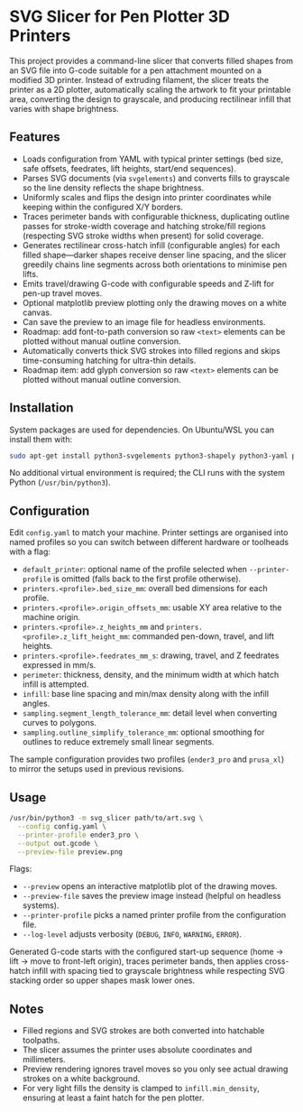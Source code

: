 # SVG Slicer for Pen Plotter 3D Printers

This project provides a command-line slicer that converts filled shapes from an SVG file into G-code suitable for a pen attachment mounted on a modified 3D printer. Instead of extruding filament, the slicer treats the printer as a 2D plotter, automatically scaling the artwork to fit your printable area, converting the design to grayscale, and producing rectilinear infill that varies with shape brightness.

## Features

- Loads configuration from YAML with typical printer settings (bed size, safe offsets, feedrates, lift heights, start/end sequences).
- Parses SVG documents (via `svgelements`) and converts fills to grayscale so the line density reflects the shape brightness.
- Uniformly scales and flips the design into printer coordinates while keeping within the configured X/Y borders.
- Traces perimeter bands with configurable thickness, duplicating outline passes for stroke-width coverage and hatching stroke/fill regions (respecting SVG stroke widths when present) for solid coverage.
- Generates rectilinear cross-hatch infill (configurable angles) for each filled shape—darker shapes receive denser line spacing, and the slicer greedily chains line segments across both orientations to minimise pen lifts.
- Emits travel/drawing G-code with configurable speeds and Z-lift for pen-up travel moves.
- Optional matplotlib preview plotting only the drawing moves on a white canvas.
- Can save the preview to an image file for headless environments.
- Roadmap: add font-to-path conversion so raw `<text>` elements can be plotted without manual outline conversion.
- Automatically converts thick SVG strokes into filled regions and skips time-consuming hatching for ultra-thin details.
- Roadmap item: add glyph conversion so raw `<text>` elements can be plotted without manual outline conversion.

## Installation

System packages are used for dependencies. On Ubuntu/WSL you can install them with:

```bash
sudo apt-get install python3-svgelements python3-shapely python3-yaml python3-matplotlib
```

No additional virtual environment is required; the CLI runs with the system Python (`/usr/bin/python3`).

## Configuration

Edit `config.yaml` to match your machine. Printer settings are organised into named profiles so you can switch between different hardware or toolheads with a flag:

- `default_printer`: optional name of the profile selected when `--printer-profile` is omitted (falls back to the first profile otherwise).
- `printers.<profile>.bed_size_mm`: overall bed dimensions for each profile.
- `printers.<profile>.origin_offsets_mm`: usable XY area relative to the machine origin.
- `printers.<profile>.z_heights_mm` and `printers.<profile>.z_lift_height_mm`: commanded pen-down, travel, and lift heights.
- `printers.<profile>.feedrates_mm_s`: drawing, travel, and Z feedrates expressed in mm/s.
- `perimeter`: thickness, density, and the minimum width at which hatch infill is attempted.
- `infill`: base line spacing and min/max density along with the infill angles.
- `sampling.segment_length_tolerance_mm`: detail level when converting curves to polygons.
- `sampling.outline_simplify_tolerance_mm`: optional smoothing for outlines to reduce extremely small linear segments.

The sample configuration provides two profiles (`ender3_pro` and `prusa_xl`) to mirror the setups used in previous revisions.

## Usage

```bash
/usr/bin/python3 -m svg_slicer path/to/art.svg \
  --config config.yaml \
  --printer-profile ender3_pro \
  --output out.gcode \
  --preview-file preview.png
```

Flags:

- `--preview` opens an interactive matplotlib plot of the drawing moves.
- `--preview-file` saves the preview image instead (helpful on headless systems).
- `--printer-profile` picks a named printer profile from the configuration file.
- `--log-level` adjusts verbosity (`DEBUG`, `INFO`, `WARNING`, `ERROR`).

Generated G-code starts with the configured start-up sequence (home → lift → move to front-left origin), traces perimeter bands, then applies cross-hatch infill with spacing tied to grayscale brightness while respecting SVG stacking order so upper shapes mask lower ones.

## Notes

- Filled regions and SVG strokes are both converted into hatchable toolpaths.
- The slicer assumes the printer uses absolute coordinates and millimeters.
- Preview rendering ignores travel moves so you only see actual drawing strokes on a white background.
- For very light fills the density is clamped to `infill.min_density`, ensuring at least a faint hatch for the pen plotter.
